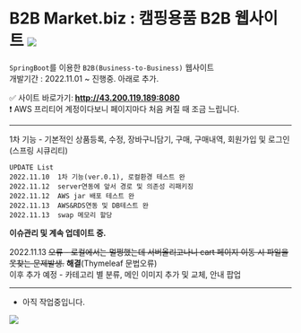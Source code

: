 # B2B Market.biz : 캠핑용품 B2B 웹사이트 <img src="https://img.shields.io/badge/SpringBoot-2e6d00?style=flat-square&logo=Java&logoColor=white">


`SpringBoot`를 이용한 `B2B(Business-to-Business)` 웹사이트<br>
개발기간 : 2022.11.01 ~ 진행중. 아래로 추가.

✅ 사이트 바로가기:<b> http://43.200.119.189:8080 </b> <br>
❗ AWS 프리티어 계정이다보니 페이지마다 처음 켜질 때 조금 느립니다.

---
1차 기능 - 기본적인 상품등록, 수정, 장바구니담기, 구매, 구매내역, 회원가입 및 로그인(스프링 시큐리티)

```
UPDATE List
2022.11.10  1차 기능(ver.0.1), 로컬환경 테스트 완
2022.11.12  server연동에 앞서 경로 및 의존성 리패키징
2022.11.12  AWS jar 배포 테스트 완
2022.11.13  AWS&RDS연동 및 DB테스트 완
2022.11.13  swap 메모리 할당
```


<b>이슈관리 및 계속 업데이트 중.</b> <br>

2022.11.13 ~~오류 - 로컬에서는 멀쩡했는데 서버올리고나니 cart 페이지 이동 시 파일을 못찾는 문제발생.~~  <b> 해결</b>(Thymeleaf 문법오류)<br>
이후 추가 예정 - 카테고리 별 분류, 메인 이미지 추가 및 교체, 안내 팝업<br>

---
- 아직 작업중입니다.

<img src="http://hohk.dothome.co.kr/load/data/kt180401/166838988848927488.jpg">
